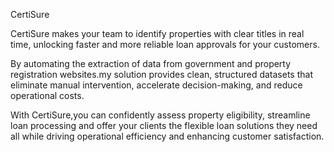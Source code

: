 CertiSure

CertiSure makes your team to identify properties with clear titles in real time, unlocking faster and more reliable loan approvals for your customers.
 
By automating the extraction of  data from government and property registration websites.my solution provides clean, structured datasets that eliminate manual intervention, accelerate decision-making, and reduce operational costs.

With CertiSure,you can confidently assess property eligibility, streamline loan processing and offer your clients the flexible loan solutions they need all while driving operational efficiency and enhancing customer satisfaction.
